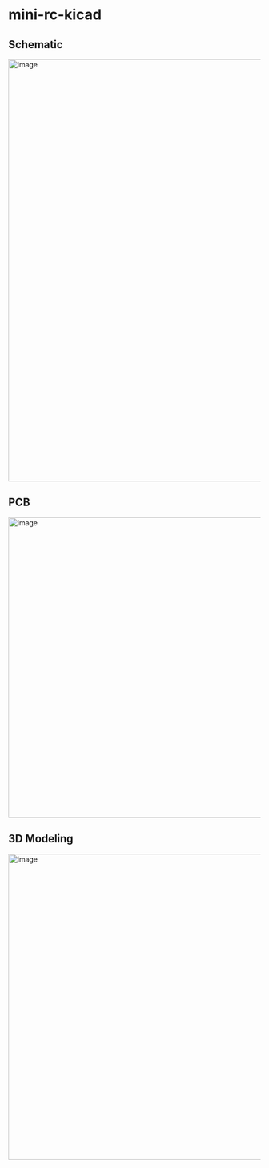 # mini-rc-kicad
## Schematic
<img width="1216" height="842" alt="image" src="https://github.com/user-attachments/assets/4b18105f-c83d-46d8-857f-7dd40b4ec232" />

## PCB
<img width="1003" height="599" alt="image" src="https://github.com/user-attachments/assets/ee61af3a-e568-4d3a-8329-cf19b6aa5722" />

## 3D Modeling
<img width="1111" height="610" alt="image" src="https://github.com/user-attachments/assets/dfcf1521-6e1a-480e-915b-7a80556a3e25" />

